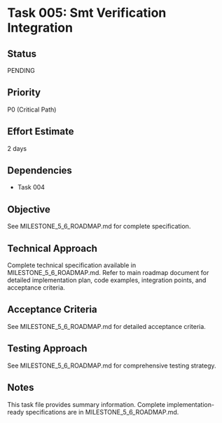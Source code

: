# Task 005: Smt Verification Integration

## Status
PENDING

## Priority
P0 (Critical Path)

## Effort Estimate
2 days

## Dependencies
- Task 004

## Objective
See MILESTONE_5_6_ROADMAP.md for complete specification.

## Technical Approach
Complete technical specification available in MILESTONE_5_6_ROADMAP.md.
Refer to main roadmap document for detailed implementation plan, code examples, integration points, and acceptance criteria.

## Acceptance Criteria
See MILESTONE_5_6_ROADMAP.md for detailed acceptance criteria.

## Testing Approach
See MILESTONE_5_6_ROADMAP.md for comprehensive testing strategy.

## Notes
This task file provides summary information. Complete implementation-ready specifications are in MILESTONE_5_6_ROADMAP.md.
